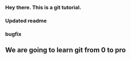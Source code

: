### Hey there. This is a git tutorial.

### Updated readme

### bugfix

## We are going to learn git from 0 to pro
